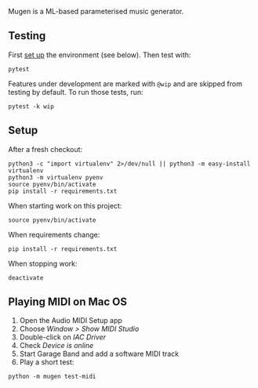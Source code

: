 Mugen is a ML-based parameterised music generator.


## Testing

First [set up](#setup) the environment (see below). Then test with:

```
pytest
```

Features under development are marked with `@wip` and are skipped from testing by default. To run those tests, run:

```
pytest -k wip
```


## Setup

After a fresh checkout:
```
python3 -c "import virtualenv" 2>/dev/null || python3 -m easy-install virtualenv
python3 -m virtualenv pyenv
source pyenv/bin/activate
pip install -r requirements.txt
```

When starting work on this project:
```
source pyenv/bin/activate
```

When requirements change:
```
pip install -r requirements.txt
```

When stopping work:
```
deactivate
```

## Playing MIDI on Mac OS

1. Open the Audio MIDI Setup app
2. Choose _Window > Show MIDI Studio_
3. Double-click on _IAC Driver_
4. Check _Device is online_
5. Start Garage Band and add a software MIDI track
6. Play a short test:

  ```
  python -m mugen test-midi
  ```
